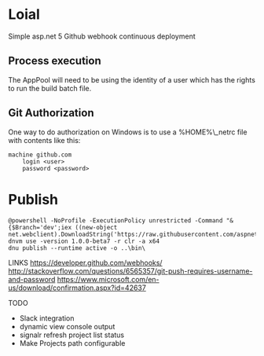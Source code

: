 # Loial
Simple asp.net 5 Github webhook continuous deployment

## Process execution
The AppPool will need to be using the identity of a user which has the rights to run the build batch file.

## Git Authorization
One way to do authorization on Windows is to use a %HOME%\\_netrc file with contents like this:

```
machine github.com
    login <user>
    password <password>
```

# Publish
```
@powershell -NoProfile -ExecutionPolicy unrestricted -Command "&{$Branch='dev';iex ((new-object net.webclient).DownloadString('https://raw.githubusercontent.com/aspnet/Home/dev/dnvminstall.ps1'))}"
dnvm use -version 1.0.0-beta7 -r clr -a x64
dnu publish --runtime active -o ..\bin\
```

LINKS
https://developer.github.com/webhooks/
http://stackoverflow.com/questions/6565357/git-push-requires-username-and-password
https://www.microsoft.com/en-us/download/confirmation.aspx?id=42637

TODO
* Slack integration
* dynamic view console output
* signalr refresh project list status
* Make Projects path configurable
